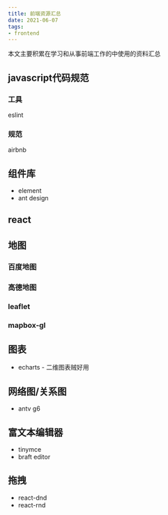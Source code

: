 ```yaml
---
title: 前端资源汇总
date: 2021-06-07
tags:
- frontend
---
```


本文主要积累在学习和从事前端工作的中使用的资料汇总

## javascript代码规范
### 工具
eslint
### 规范
airbnb

## 组件库
* element
* ant design

## react

## 地图
### 百度地图

### 高德地图

### leaflet

### mapbox-gl

## 图表
* echarts - 二维图表贼好用

## 网络图/关系图
* antv g6

## 富文本编辑器
* tinymce
*  braft editor

## 拖拽
* react-dnd
* react-rnd